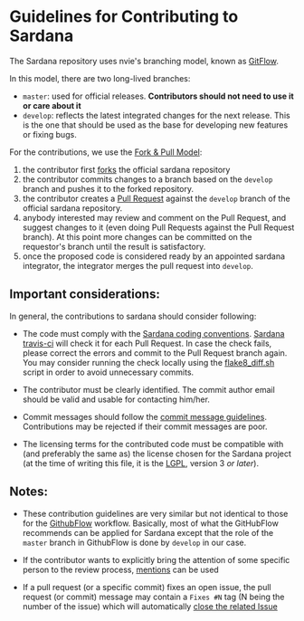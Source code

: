 # Guidelines for Contributing to Sardana

The Sardana repository uses nvie's branching model, known as [GitFlow][].

In this model, there are two long-lived branches:

- `master`: used for official releases. **Contributors should 
  not need to use it or care about it**
- `develop`: reflects the latest integrated changes for the next 
  release. This is the one that should be used as the base for 
  developing new features or fixing bugs. 

For the contributions, we use the [Fork & Pull Model][]:

1. the contributor first [forks][] the official sardana repository
2. the contributor commits changes to a branch based on the 
   `develop` branch and pushes it to the forked repository.
3. the contributor creates a [Pull Request][] against the `develop` 
   branch of the official sardana repository.
4. anybody interested may review and comment on the Pull Request, and 
   suggest changes to it (even doing Pull Requests against the Pull
   Request branch). At this point more changes can be committed on the 
   requestor's branch until the result is satisfactory.
5. once the proposed code is considered ready by an appointed sardana 
   integrator, the integrator merges the pull request into `develop`.
   
   
## Important considerations:

In general, the contributions to sardana should consider following:

- The code must comply with the [Sardana coding conventions][].
  [Sardana travis-ci][] will check it for each Pull Request.
  In case the check fails, please correct the errors and commit
  to the Pull Request branch again. You may consider running the check locally
  using the [flake8_diff.sh][] script in order to avoid unnecessary commits.

- The contributor must be clearly identified. The commit author 
  email should be valid and usable for contacting him/her.

- Commit messages  should follow the [commit message guidelines][]. 
  Contributions may be rejected if their commit messages are poor.
  
- The licensing terms for the contributed code must be compatible 
  with (and preferably the same as) the license chosen for the Sardana 
  project (at the time of writing this file, it is the [LGPL][], 
  version 3 *or later*).

   
## Notes:
  
- These contribution guidelines are very similar but not identical to 
  those for the [GithubFlow][] workflow. Basically, most of what the 
  GitHubFlow recommends can be applied for Sardana except that the 
  role of the `master` branch in GithubFlow is done by `develop` in our 
  case. 
  
- If the contributor wants to explicitly bring the attention of some 
  specific person to the review process, [mentions][] can be used
  
- If a pull request (or a specific commit) fixes an open issue, the pull
  request (or commit) message may contain a `Fixes #N` tag (N being 
  the number of the issue) which will automatically [close the related 
  Issue][tag_issue_closing]


[gitflow]: http://nvie.com/posts/a-successful-git-branching-model/
[Fork & Pull Model]: https://en.wikipedia.org/wiki/Fork_and_pull_model
[forks]: https://help.github.com/articles/fork-a-repo/
[Pull Request]: https://help.github.com/articles/creating-a-pull-request/
[commit message guidelines]: http://tbaggery.com/2008/04/19/a-note-about-git-commit-messages.html
[GitHubFlow]: https://guides.github.com/introduction/flow/index.html
[mentions]: https://github.com/blog/821-mention-somebody-they-re-notified
[tag_issue_closing]: https://help.github.com/articles/closing-issues-via-commit-messages/
[Sardana coding conventions]: http://www.sardana-controls.org/devel/guide_coding.html
[LGPL]: http://www.gnu.org/licenses/lgpl.html
[Sardana travis-ci]: https://travis-ci.org/sardana-org/sardana
[flake8_diff.sh]: https://github.com/sardana-org/sardana/blob/develop/ci/flake8_diff.sh
